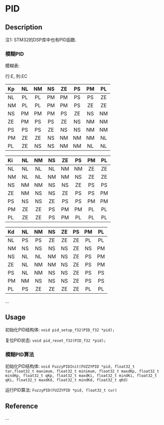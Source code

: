 # PID
## Description
注1: STM32的DSP库中也有PID函数. 

### 模糊PID
模糊表:

行:E, 列:EC

| Kp | NL | NM | NS | ZE | PS | PM | PL |
|:---|:--:|:--:|:--:|:--:|:--:|:--:|:--:|
| NL | PL | PL | PM | PM | PS | PS | ZE |
| NM | PL | PL | PM | PM | PS | ZE | ZE |
| NS | PM | PM | PM | PS | ZE | NS | NM |
| ZE | PM | PS | PS | ZE | NS | NM | NM |
| PS | PS | PS | ZE | NS | NS | NM | NM |
| PM | ZE | ZE | NS | NM | NM | NM | NL |
| PL | ZE | NS | NS | NM | NM | NL | NL |

| Ki | NL | NM | NS | ZE | PS | PM | PL |
|:---|:--:|:--:|:--:|:--:|:--:|:--:|:--:|
| NL | NL | NL | NL | NM | NM | ZE | ZE |
| NM | NL | NL | NM | NM | NS | ZE | ZE |
| NS | NM | NM | NS | NS | ZE | PS | PS |
| ZE | NM | NS | NS | ZE | PS | PS | PM |
| PS | NS | NS | ZE | PS | PS | PM | PM |
| PM | ZE | ZE | PS | PM | PM | PL | PL |
| PL | ZE | ZE | PS | PM | PL | PL | PL |

| Kd | NL | NM | NS | ZE | PS | PM | PL |
|:---|:--:|:--:|:--:|:--:|:--:|:--:|:--:|
| NL | PS | PS | ZE | ZE | ZE | PL | PL |
| NM | NS | NS | NS | NS | ZE | NS | PM |
| NS | NL | NL | NM | NS | ZE | PS | PM |
| ZE | NL | NM | NM | NS | ZE | PS | PM |
| PS | NL | NM | NS | NS | ZE | PS | PS |
| PM | NM | NS | NS | NS | ZE | PS | PS |
| PL | PS | ZE | ZE | ZE | ZE | PL | PL |

... 
## Usage
初始化PID结构体: `void pid_setup_f32(PID_f32 *pid);`

复位PID状态: `void pid_reset_f32(PID_f32 *pid);`

### 模糊PID算法
初始化PID结构体: `void FuzzyPIDInit(FUZZYPID *pid, float32_t tar,float32_t maximum, float32_t minimum, float32_t maxdKp, float32_t mindKp, float32_t qKp, float32_t maxdKi, float32_t mindKi, float32_t qKi, float32_t maxdKd, float32_t mindKd, float32_t qKd)`

运行PID算法: `FuzzyPID(FUZZYPID *pid, float32_t cur)`

## Reference
...

